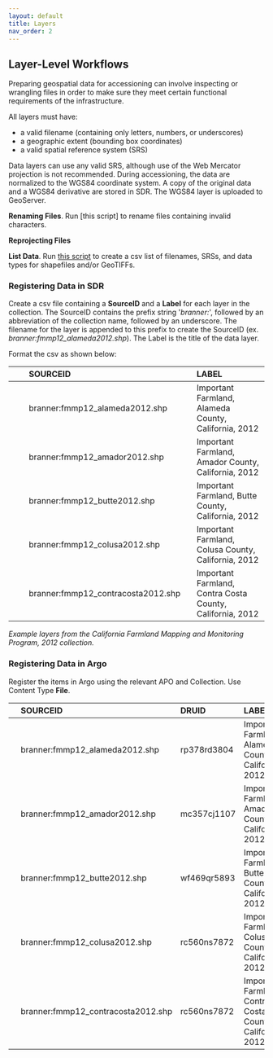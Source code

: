 ```yaml
---
layout: default
title: Layers
nav_order: 2
---
```


## Layer-Level Workflows

Preparing geospatial data for accessioning can involve inspecting or wrangling files in order to make sure they meet certain functional requirements of the infrastructure. 

All layers must have:

* a valid filename (containing only letters, numbers, or underscores)
* a geographic extent (bounding box coordinates)
* a valid spatial reference system (SRS)

Data layers can use any valid SRS, although use of the Web Mercator projection is not recommended. During accessioning, the data are normalized to the WGS84 coordinate system. A copy of the original data and a WGS84 derivative are stored in SDR. The WGS84 layer is uploaded to GeoServer.

**Renaming Files**. Run [this script] to rename files containing invalid characters.

**Reprojecting Files**

**List Data**. Run [this script](https://raw.githubusercontent.com/kimdurante/metadataWorkflow/master/checkData.py) to create a csv list of filenames, SRSs, and data types for shapefiles and/or GeoTIFFs.

### Registering Data in SDR

Create a csv file containing a **SourceID** and a **Label** for each layer in the collection. The SourceID contains the prefix string  '*branner:*', followed by an abbreviation of the collection name, followed by an underscore. The filename for the layer is appended to this prefix to create the SourceID (ex. *branner:fmmp12_alameda2012.shp*). The Label is the title of the data layer. 

Format the csv as shown below:

|||SOURCEID||LABEL|
|:----|:----|:----|:----|:----|
|||branner:fmmp12_alameda2012.shp||Important Farmland, Alameda County, California, 2012|
|||branner:fmmp12_amador2012.shp||Important Farmland, Amador County, California, 2012|
|||branner:fmmp12_butte2012.shp||Important Farmland, Butte County, California, 2012|
|||branner:fmmp12_colusa2012.shp||Important Farmland, Colusa County, California, 2012|
|||branner:fmmp12_contracosta2012.shp||Important Farmland, Contra Costa County, California, 2012|


_Example layers from the California Farmland Mapping and Monitoring Program, 2012 collection._


### Registering Data in Argo

Register the items in Argo using the relevant APO and Collection. Use Content Type **File**.

||SOURCEID|DRUID|LABEL|
|:----|:----|:----|:----|
||branner:fmmp12_alameda2012.shp|rp378rd3804|Important Farmland, Alameda County, California, 2012|
||branner:fmmp12_amador2012.shp|mc357cj1107|Important Farmland, Amador County, California, 2012|
||branner:fmmp12_butte2012.shp|wf469qr5893|Important Farmland, Butte County, California, 2012|
||branner:fmmp12_colusa2012.shp|rc560ns7872|Important Farmland, Colusa County, California, 2012|
||branner:fmmp12_contracosta2012.shp|rc560ns7872|Important Farmland, Contra Costa County, California, 2012|
